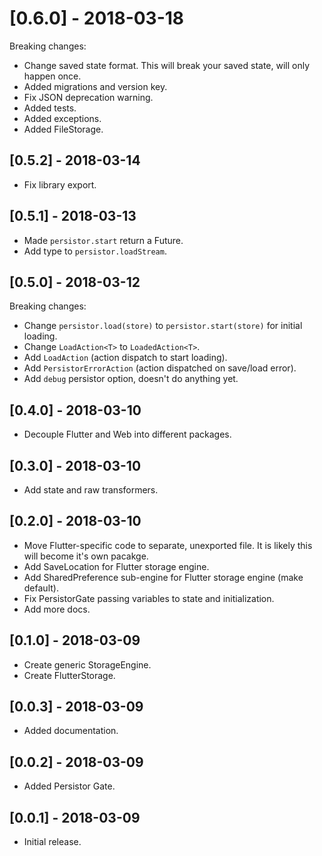 # [0.6.0] - 2018-03-18

Breaking changes:

* Change saved state format. This will break your saved state, will only happen once.
* Added migrations and version key.
* Fix JSON deprecation warning.
* Added tests.
* Added exceptions.
* Added FileStorage.

## [0.5.2] - 2018-03-14

* Fix library export.

## [0.5.1] - 2018-03-13

* Made `persistor.start` return a Future.
* Add type to `persistor.loadStream`.

## [0.5.0] - 2018-03-12

Breaking changes:

* Change `persistor.load(store)` to `persistor.start(store)` for initial loading.
* Change `LoadAction<T>` to `LoadedAction<T>`.
* Add `LoadAction` (action dispatch to start loading).
* Add `PersistorErrorAction` (action dispatched on save/load error).
* Add `debug` persistor option, doesn't do anything yet.

## [0.4.0] - 2018-03-10

* Decouple Flutter and Web into different packages.

## [0.3.0] - 2018-03-10

* Add state and raw transformers.

## [0.2.0] - 2018-03-10

* Move Flutter-specific code to separate, unexported file.
  It is likely this will become it's own pacakge.
* Add SaveLocation for Flutter storage engine.
* Add SharedPreference sub-engine for Flutter storage engine (make default).
* Fix PersistorGate passing variables to state and initialization.
* Add more docs.

## [0.1.0] - 2018-03-09

* Create generic StorageEngine.
* Create FlutterStorage.

## [0.0.3] - 2018-03-09

* Added documentation.

## [0.0.2] - 2018-03-09

* Added Persistor Gate.

## [0.0.1] - 2018-03-09

* Initial release.
